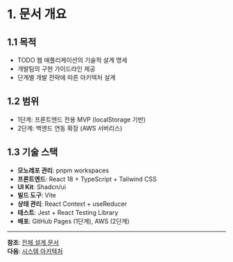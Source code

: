 # 1. 문서 개요

## 1.1 목적
- TODO 웹 애플리케이션의 기술적 설계 명세
- 개발팀의 구현 가이드라인 제공
- 단계별 개발 전략에 따른 아키텍처 설계

## 1.2 범위
- 1단계: 프론트엔드 전용 MVP (localStorage 기반)
- 2단계: 백엔드 연동 확장 (AWS 서버리스)

## 1.3 기술 스택
- **모노레포 관리**: pnpm workspaces
- **프론트엔드**: React 18 + TypeScript + Tailwind CSS
- **UI Kit**: Shadcn/ui
- **빌드 도구**: Vite
- **상태 관리**: React Context + useReducer
- **테스트**: Jest + React Testing Library
- **배포**: GitHub Pages (1단계), AWS (2단계)

---

**참조**: [전체 설계 문서](../design.md)  
**다음**: [시스템 아키텍처](02-architecture.md)